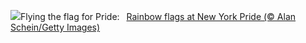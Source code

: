 ![](https://www.bing.com/th?id=OHR.PrideParade_EN-US9405333794_UHD.jpg&w=1000)Flying the flag for Pride:&nbsp;&ensp;[Rainbow flags at New York Pride (© Alan Schein/Getty Images)](https://www.bing.com/th?id=OHR.PrideParade_EN-US9405333794_UHD.jpg)
<br><br/>
